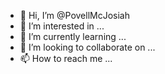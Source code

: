 - 👋 Hi, I’m @PovellMcJosiah
- 👀 I’m interested in ...
- 🌱 I’m currently learning ...
- 💞️ I’m looking to collaborate on ...
- 📫 How to reach me ...

<!---
PovellMcJosiah/PovellMcJosiah is a ✨ special ✨ repository because its `README.md` (this file) appears on your GitHub profile.
You can click the Preview link to take a look at your changes.
--->
